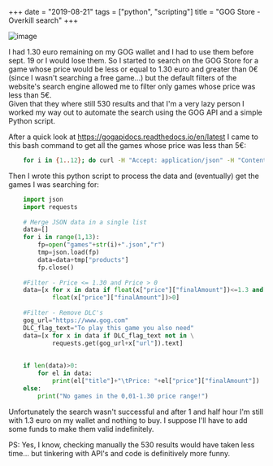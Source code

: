 +++
date = "2019-08-21"
tags = ["python", "scripting"]
title = "GOG Store - Overkill search"
+++

![image](/blog/gog-store-overkill-search/gogemail.png)

I had 1.30 euro remaining on my GOG wallet and I had to use them before sept. 19 or I
would lose them. So I started to search on the GOG Store for a game whose price would be
less or equal to 1.30 euro and greater than 0€ (since I wasn't searching a free game...)
but the default filters of the website's search engine allowed me to filter only games
whose price was less than 5€.  
Given that they where still 530 results and that I'm a very lazy person I worked my way
out to automate the search using the GOG API and a simple Python script.

After a quick look at https://gogapidocs.readthedocs.io/en/latest I came to this bash
command to get all the games whose price was less than 5€:
```bash
    for i in {1..12}; do curl -H "Accept: application/json" -H "Content-Type: application/json" "https://embed.gog.com/games/ajax/filtered?mediaType=game&price=u5&sort=bestselling&page=$i" > games$i.json ; done
```

Then I wrote this python script to process the data and (eventually) get the games I was
searching for:
```python
    import json
    import requests
    
    # Merge JSON data in a single list
    data=[]
    for i in range(1,13):
        fp=open("games"+str(i)+".json","r")
        tmp=json.load(fp)
        data=data+tmp["products"]
        fp.close()
    
    #Filter - Price <= 1.30 and Price > 0 
    data=[x for x in data if float(x["price"]["finalAmount"])<=1.3 and \
            float(x["price"]["finalAmount"])>0]
    
    #Filter - Remove DLC's
    gog_url="https://www.gog.com"
    DLC_flag_text="To play this game you also need"
    data=[x for x in data if DLC_flag_text not in \
            requests.get(gog_url+x["url"]).text]
    
    
    if len(data)>0:
        for el in data:
            print(el["title"]+"\tPrice: "+el["price"]["finalAmount"])
    else:
        print("No games in the 0,01-1.30 price range!")
``` 

Unfortunately the search wasn't successful and after 1 and half hour I'm still with 1.3
euro on my wallet and nothing to buy. I suppose I'll have to add some funds to make
them valid indefinitely.

PS: Yes, I know, checking manually the 530 results would have taken less time... but
tinkering with API's and code is definitively more funny.	
